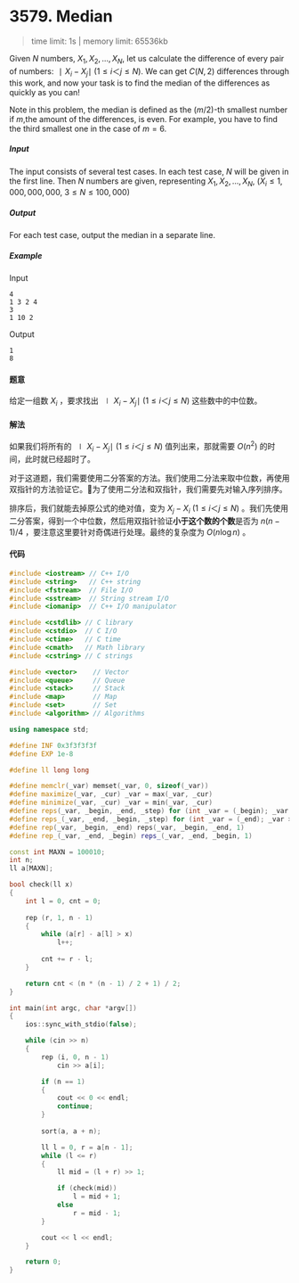 # 3579. Median

> time limit: 1s | memory limit: 65536kb

Given $N$ numbers, $X_1, X_2, ... , X_N$, let us calculate the difference of every pair of numbers: $∣X_i - X_j∣$ ($1 \leq i ＜ j \leq N$). We can get $C(N,2)$ differences through this work, and now your task is to find the median of the differences as quickly as you can!

Note in this problem, the median is defined as the $(m/2)$-th  smallest number if $m$,the amount of the differences, is even. For example, you have to find the third smallest one in the case of $m = 6$.

##### Input

The input consists of several test cases.
In each test case, $N$ will be given in the first line. Then $N$ numbers are given, representing $X_1, X_2, ... , X_N$, ($X_i \leq 1,000,000,000$, $3 \leq N \leq 100,000$)

##### Output

For each test case, output the median in a separate line.

##### Example 

Input
```text
4
1 3 2 4
3
1 10 2
```
Output
```text
1
8
```

#### 题意

给定一组数 $X_i$ ，要求找出 $∣X_i - X_j∣$ ($1 \leq i ＜ j \leq N$) 这些数中的中位数。

#### 解法

如果我们将所有的 $∣X_i - X_j∣$ ($1 \leq i ＜ j \leq N$) 值列出来，那就需要 $O(n^2)$ 的时间，此时就已经超时了。

对于这道题，我们需要使用二分答案的方法。我们使用二分法来取中位数，再使用双指针的方法验证它。为了使用二分法和双指针，我们需要先对输入序列排序。

排序后，我们就能去掉原公式的绝对值，变为 $X_j - X_i$ ($1 \leq i ＜ j \leq N$) 。我们先使用二分答案，得到一个中位数，然后用双指针验证**小于这个数的个数**是否为 $n(n-1)/4$ ，要注意这里要针对奇偶进行处理。最终的复杂度为 $O(n \log n)$ 。

#### 代码

```cpp
#include <iostream> // C++ I/O
#include <string>   // C++ string
#include <fstream>  // File I/O
#include <sstream>  // String stream I/O
#include <iomanip>  // C++ I/O manipulator

#include <cstdlib> // C library
#include <cstdio>  // C I/O
#include <ctime>   // C time
#include <cmath>   // Math library
#include <cstring> // C strings

#include <vector>    // Vector
#include <queue>     // Queue
#include <stack>     // Stack
#include <map>       // Map
#include <set>       // Set
#include <algorithm> // Algorithms

using namespace std;

#define INF 0x3f3f3f3f
#define EXP 1e-8

#define ll long long

#define memclr(_var) memset(_var, 0, sizeof(_var))
#define maximize(_var, _cur) _var = max(_var, _cur)
#define minimize(_var, _cur) _var = min(_var, _cur)
#define reps(_var, _begin, _end, _step) for (int _var = (_begin); _var <= (_end); _var += (_step))
#define reps_(_var, _end, _begin, _step) for (int _var = (_end); _var >= (_begin); _var -= (_step))
#define rep(_var, _begin, _end) reps(_var, _begin, _end, 1)
#define rep_(_var, _end, _begin) reps_(_var, _end, _begin, 1)

const int MAXN = 100010;
int n;
ll a[MAXN];

bool check(ll x)
{
    int l = 0, cnt = 0;
    
    rep (r, 1, n - 1)
    {
        while (a[r] - a[l] > x)
            l++;
        
        cnt += r - l;
    }

    return cnt < (n * (n - 1) / 2 + 1) / 2;
}

int main(int argc, char *argv[])
{
    ios::sync_with_stdio(false);

    while (cin >> n)
    {
        rep (i, 0, n - 1)
            cin >> a[i];

        if (n == 1)
        {
            cout << 0 << endl;
            continue;
        }
        
        sort(a, a + n);

        ll l = 0, r = a[n - 1];
        while (l <= r)
        {
            ll mid = (l + r) >> 1;

            if (check(mid))
                l = mid + 1;
            else
                r = mid - 1;
        }

        cout << l << endl;
    }

    return 0;
}
```